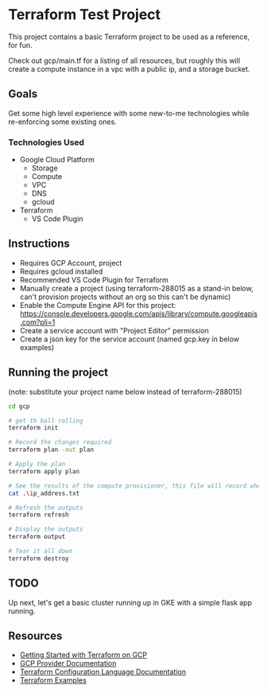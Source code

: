 # Terraform Test Project

This project contains a basic Terraform project to be used as a reference, for fun.

Check out gcp/main.tf for a listing of all resources, but roughly this will create a compute instance in a vpc with a public ip, and a storage bucket.

## Goals

Get some high level experience with some new-to-me technologies while re-enforcing some existing ones.

### Technologies Used

- Google Cloud Platform
  - Storage
  - Compute
  - VPC
  - DNS
  - gcloud
- Terraform
  - VS Code Plugin

## Instructions

- Requires GCP Account, project
- Requires gcloud installed
- Recommended VS Code Plugin for Terraform
- Manually create a project (using terraform-288015 as a stand-in below, can't provision projects without an org so this can't be dynamic)
- Enable the Compute Engine API for this project: https://console.developers.google.com/apis/library/compute.googleapis.com?pli=1
- Create a service account with "Project Editor" permission
- Create a json key for the service account (named gcp.key in below examples)

## Running the project

(note: substitute your project name below instead of terraform-288015)

```bash
cd gcp

# get th ball rolling
terraform init

# Record the changes required
terraform plan -out plan

# Apply the plan
terraform apply plan

# See the results of the compute provisioner, this file will record when ip are associated
cat .\ip_address.txt

# Refresh the outputs
terraform refresh

# Display the outputs
terraform output

# Tear it all down
terraform destroy
```

## TODO

Up next, let's get a basic cluster running up in GKE with a simple flask app running.

## Resources

- [Getting Started with Terraform on GCP](https://learn.hashicorp.com/tutorials/terraform/google-cloud-platform-builld?in=terraform/gcp-get-started)
- [GCP Provider Documentation](https://www.terraform.io/docs/providers/google/index.html)
- [Terraform Configuration Language Documentation](https://www.terraform.io/docs/configuration/index.html)
- [Terraform Examples](https://www.terraform.io/intro/examples/index.html)
